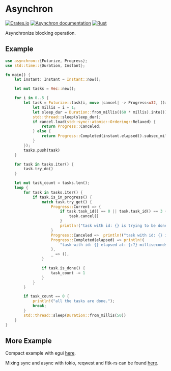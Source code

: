 # Asynchron

[![Crates.io](https://img.shields.io/crates/v/asynchron.svg)](https://crates.io/crates/asynchron)
[![Asynchron documentation](https://docs.rs/asynchron/badge.svg)](https://docs.rs/asynchron)
[![Rust](https://github.com/Ar37-rs/asynchron/actions/workflows/rust.yml/badge.svg)](https://github.com/Ar37-rs/asynchron/actions/workflows/rust.yml)

Asynchronize blocking operation.

## Example

```rust
use asynchron::{Futurize, Progress};
use std::time::{Duration, Instant};

fn main() {
    let instant: Instant = Instant::now();

    let mut tasks = Vec::new();

    for i in 0..5 {
        let task = Futurize::task(i, move |cancel| -> Progress<u32, ()> {
            let millis = i + 1;
            let sleep_dur = Duration::from_millis((60 * millis).into());
            std::thread::sleep(sleep_dur);
            if cancel.load(std::sync::atomic::Ordering::Relaxed) {
                return Progress::Canceled;
            } else {
                return Progress::Completed(instant.elapsed().subsec_millis());
            }
        });
        tasks.push(task)
    }

    for task in tasks.iter() {
        task.try_do()
    }

    let mut task_count = tasks.len();
    loop {
        for task in tasks.iter() {
            if task.is_in_progress() {
                match task.try_get() {
                    Progress::Current => {
                        if task.task_id() == 0 || task.task_id() == 3 {
                            task.cancel()
                        }
                        println!("task with id: {} is trying to be done\n", task.task_id())
                    }
                    Progress::Canceled =>  println!("task with id: {} is canceled\n", task.task_id()),
                    Progress::Completed(elapsed) => println!(
                        "task with id: {} elapsed at: {:?} milliseconds\n",task.task_id(), elapsed
                    ),
                    _ => (),
                }

                if task.is_done() {
                    task_count -= 1
                }
            }
        }

        if task_count == 0 {
            println!("all the tasks are done.");
            break;
        }
        std::thread::sleep(Duration::from_millis(50))
    }
}
```

## More Example

Compact example with egui [here](https://github.com/Ar37-rs/egui-extras-lib/tree/main/example).

Mixing sync and async with tokio, reqwest and fltk-rs can be found [here](https://github.com/Ar37-rs/asynchron/tree/main/example).
